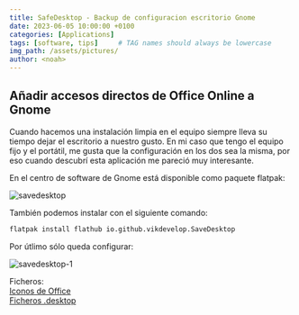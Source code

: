```yaml
---
title: SafeDesktop - Backup de configuracion escritorio Gnome
date: 2023-06-05 10:00:00 +0100
categories: [Applications]
tags: [software, tips]     # TAG names should always be lowercase
img_path: /assets/pictures/
author: <noah>
---
```

## Añadir accesos directos de Office Online a Gnome

Cuando hacemos una instalación limpia en el equipo siempre lleva su tiempo dejar el escritorio a nuestro gusto. En mi caso que tengo el equipo fijo y el portátil, me gusta que la configuración en los dos sea la misma, por eso cuando descubrí esta aplicación me pareció muy interesante.

En el centro de software de Gnome está disponible como paquete flatpak:

![savedesktop](savedesktop.png)

También podemos instalar con el siguiente comando:
``` bash
flatpak install flathub io.github.vikdevelop.SaveDesktop
```

Por útlimo sólo queda configurar:

![savedesktop-1](savedesktop-1.png)



Ficheros:  
[Iconos de Office](/assets/files/icons.zip)  
[Ficheros .desktop](/assets/files/links.zip)
